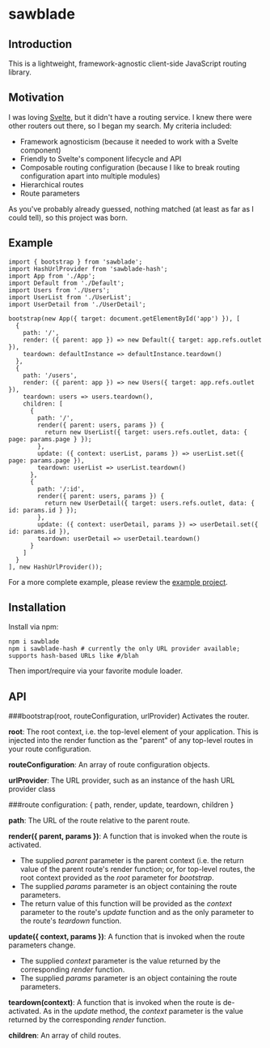 sawblade
========

Introduction
------------
This is a lightweight, framework-agnostic client-side JavaScript routing library.

Motivation
----------
I was loving [Svelte](https://github.com/sveltejs/svelte), but it didn't have a routing service. I knew there were other routers out there, so I began my search. My criteria included:
* Framework agnosticism (because it needed to work with a Svelte component)
* Friendly to Svelte's component lifecycle and API
* Composable routing configuration (because I like to break routing configuration apart into multiple modules)
* Hierarchical routes
* Route parameters

As you've probably already guessed, nothing matched (at least as far as I could tell), so this project was born.

Example
-------
```
import { bootstrap } from 'sawblade';
import HashUrlProvider from 'sawblade-hash';
import App from './App';
import Default from './Default';
import Users from './Users';
import UserList from './UserList';
import UserDetail from './UserDetail';

bootstrap(new App({ target: document.getElementById('app') }), [
  {
    path: '/',
    render: ({ parent: app }) => new Default({ target: app.refs.outlet }),
    teardown: defaultInstance => defaultInstance.teardown()
  },
  {
    path: '/users',
    render: ({ parent: app }) => new Users({ target: app.refs.outlet }),
    teardown: users => users.teardown(),
    children: [
      {
        path: '/',
        render({ parent: users, params }) {
          return new UserList({ target: users.refs.outlet, data: { page: params.page } });
        },
        update: ({ context: userList, params }) => userList.set({ page: params.page }),
        teardown: userList => userList.teardown()
      },
      {
        path: '/:id',
        render({ parent: users, params }) {
          return new UserDetail({ target: users.refs.outlet, data: { id: params.id } });
        },
        update: ({ context: userDetail, params }) => userDetail.set({ id: params.id }),
        teardown: userDetail => userDetail.teardown()
      }
    ]
  }
], new HashUrlProvider());
```
For a more complete example, please review the [example project](https://github.com/sawbladejs/example).

Installation
------------
Install via npm:
```
npm i sawblade
npm i sawblade-hash # currently the only URL provider available; supports hash-based URLs like #/blah
```
Then import/require via your favorite module loader.

API
---
###bootstrap(root, routeConfiguration, urlProvider)
Activates the router.

**root**: The root context, i.e. the top-level element of your application. This is injected into the render function as the "parent" of any top-level routes in your route configuration.

**routeConfiguration**: An array of route configuration objects.

**urlProvider**: The URL provider, such as an instance of the hash URL provider class

###route configuration: { path, render, update, teardown, children }

**path**: The URL of the route relative to the parent route.

**render({ parent, params })**: A function that is invoked when the route is activated.
* The supplied *parent* parameter is the parent context (i.e. the return value of the parent route's render function; or, for top-level routes, the root context provided as the *root* parameter for *bootstrap*.
* The supplied *params* parameter is an object containing the route parameters.
* The return value of this function will be provided as the *context* parameter to the route's *update* function and as the only parameter to the route's *teardown* function.

**update({ context, params })**: A function that is invoked when the route parameters change.
* The supplied *context* parameter is the value returned by the corresponding *render* function.
* The supplied *params* parameter is an object containing the route parameters.

**teardown(context)**: A function that is invoked when the route is de-activated. As in the *update* method, the *context* parameter is the value returned by the corresponding *render* function.

**children**: An array of child routes.
